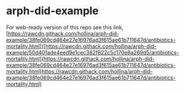 # arph-did-example
 
 
 For web-ready version of this repo see this link,[https://rawcdn.githack.com/hollina/arph-did-example/38fe069cd464e27e16976ad3f615ae61b711647d/antibiotics-mortality.html]([https://rawcdn.githack.com/hollina/arph-did-example/50d401ade4eed9e1cec382f822c5c170e8a269d5/antibiotics-mortality.html](https://rawcdn.githack.com/hollina/arph-did-example/38fe069cd464e27e16976ad3f615ae61b711647d/antibiotics-mortality.html)https://rawcdn.githack.com/hollina/arph-did-example/38fe069cd464e27e16976ad3f615ae61b711647d/antibiotics-mortality.html)
